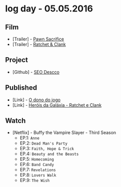 # log day - 05.05.2016

## Film

- \[Trailer\] - [Pawn Sacrifice](https://youtu.be/FqPLi7g3LzQ)
- \[Trailer\] - [Ratchet & Clank](https://youtu.be/yqlvQZL6Q2U)


## Project

- \[Github\] - [SEO Descco](https://github.com/headquarters-solutions/descco.github.io)


## Published 

- \[Link\] - [O dono do jogo](http://imhomovies.com.br/opinions/em-cartaz/pawn-sacrifice/)
- \[Link\] - [Heróis da Galáxia - Ratchet e Clank](http://imhomovies.com.br/opinions/em-cartaz/ratchet-and-clank/)


## Watch

- \[Netflix\] - Buffy the Vampire Slayer - Third Season
  - EP.1: `Anne`
  - EP.2: `Dead Man's Party`
  - EP.3: `Faith, Hope & Trick`
  - EP.4: `Beauty and the Beasts`
  - EP.5: `Homecoming`
  - EP.6: `Band Candy`
  - EP.7: `Revelations`
  - EP.8: `Lovers Walk`
  - EP.9: `The Wish`
